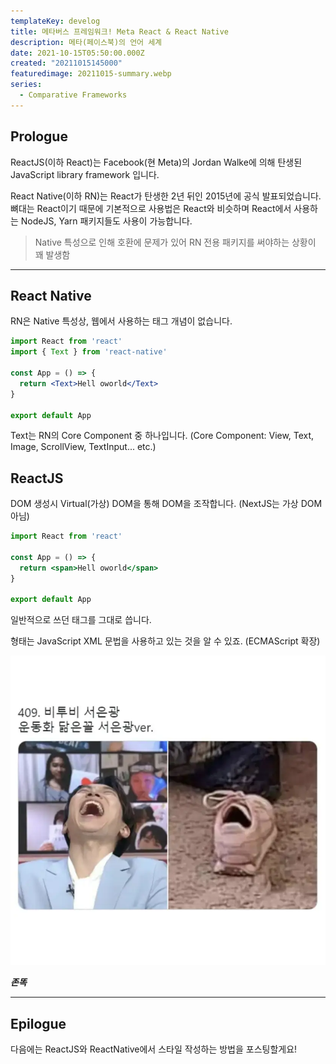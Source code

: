 ```yaml
---
templateKey: develog
title: 메타버스 프레임워크! Meta React & React Native
description: 메타(페이스북)의 언어 세계
date: 2021-10-15T05:50:00.000Z
created: "20211015145000"
featuredimage: 20211015-summary.webp
series:
  - Comparative Frameworks
---
```

## Prologue

ReactJS(이하 React)는 Facebook(현 Meta)의 Jordan Walke에 의해 탄생된 JavaScript library framework 입니다.

React Native(이하 RN)는 React가 탄생한 2년 뒤인 2015년에 공식 발표되었습니다. 뼈대는 React이기 때문에 기본적으로 사용법은 React와 비슷하며 React에서 사용하는 NodeJS, Yarn 패키지들도 사용이 가능합니다.

> Native 특성으로 인해 호환에 문제가 있어 RN 전용 패키지를 써야하는 상황이 꽤 발생함

- - -

## React Native

RN은 Native 특성상, 웹에서 사용하는 태그 개념이 없습니다.

```jsx
import React from 'react'
import { Text } from 'react-native'

const App = () => {
  return <Text>Hell oworld</Text>
}

export default App
```

Text는 RN의 Core Component 중 하나입니다. (Core Component: View, Text, Image, ScrollView, TextInput... etc.)

## ReactJS

DOM 생성시 Virtual(가상) DOM을 통해 DOM을 조작합니다. (NextJS는 가상 DOM 아님)

```jsx
import React from 'react'

const App = () => {
  return <span>Hell oworld</span>
}

export default App
```

일반적으로 쓰던 태그를 그대로 씁니다.

형태는 JavaScript XML 문법을 사용하고 있는 것을 알 수 있죠. (ECMAScript 확장)

![](20211015-samesame.webp)

***존똑***

- - -

## Epilogue

다음에는 ReactJS와 ReactNative에서 스타일 작성하는 방법을 포스팅할게요!